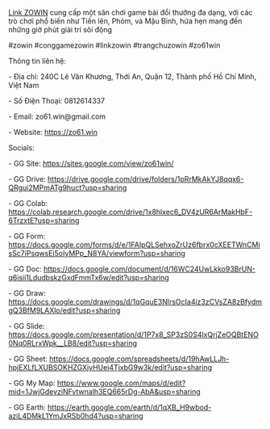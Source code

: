 <p><a href="https://zo61.win">Link ZOWIN</a> cung cấp một sân chơi game bài đổi thưởng đa dạng, với các trò chơi phổ biến như Tiến lên, Phỏm, và Mậu Binh, hứa hẹn mang đến những giờ phút giải trí sôi động<p>
<p>#zowin #conggamezowin #linkzowin #trangchuzowin #zo61win<p>
<p>Thông tin liên hệ:<p>
<p>- Địa chỉ: 240C Lê Văn Khương, Thới An, Quận 12, Thành phố Hồ Chí Minh, Việt Nam<p>
<p>- Số Điện Thoại: 0812614337<p>
<p>- Email: zo61.win@gmail.com<p>
<p>- Website: <a href="https://zo61.win">https://zo61.win</a><p>
<p>Socials:<p>
<p>- GG Site: <a href="https://sites.google.com/view/zo61win/">https://sites.google.com/view/zo61win/</a><p>
<p>- GG Drive: <a href="https://drive.google.com/drive/folders/1pRrMkAkYJ8qqx6-QRgui2MPmATg9huct?usp=sharing">https://drive.google.com/drive/folders/1pRrMkAkYJ8qqx6-QRgui2MPmATg9huct?usp=sharing</a><p>
<p>- GG Colab: <a href="https://colab.research.google.com/drive/1x8hlxec6_DV4zUR6ArMakHbF-6TrzxtE?usp=sharing">https://colab.research.google.com/drive/1x8hlxec6_DV4zUR6ArMakHbF-6TrzxtE?usp=sharing</a><p>
<p>- GG Form: <a href="https://docs.google.com/forms/d/e/1FAIpQLSehxoZrUz6fbrx0cXEETWnCMisSc7iPsqwsEi5oIyMPp_N8YA/viewform?usp=sharing">https://docs.google.com/forms/d/e/1FAIpQLSehxoZrUz6fbrx0cXEETWnCMisSc7iPsqwsEi5oIyMPp_N8YA/viewform?usp=sharing</a><p>
<p>- GG Doc: <a href="https://docs.google.com/document/d/16WC24UwLkko93BrUN-q6isii1LdudbskzGxdFmmTx6w/edit?usp=sharing">https://docs.google.com/document/d/16WC24UwLkko93BrUN-q6isii1LdudbskzGxdFmmTx6w/edit?usp=sharing</a><p>
<p>- GG Draw: <a href="https://docs.google.com/drawings/d/1qGquE3NlrsOcIa4iz3zCVsZA8zBfydmgQ3BfM9LAXlo/edit?usp=sharing">https://docs.google.com/drawings/d/1qGquE3NlrsOcIa4iz3zCVsZA8zBfydmgQ3BfM9LAXlo/edit?usp=sharing</a><p>
<p>- GG Slide: <a href="https://docs.google.com/presentation/d/1P7x8_SP3zS0S4lxQrjZeOQBtENO0Nq0RLrxWpk__LB8/edit?usp=sharing">https://docs.google.com/presentation/d/1P7x8_SP3zS0S4lxQrjZeOQBtENO0Nq0RLrxWpk__LB8/edit?usp=sharing</a><p>
<p>- GG Sheet: <a href="https://docs.google.com/spreadsheets/d/19hAwLLJh-hpjEXLfLXUBSOKHZGXjyHUej4TjxbG9w3k/edit?usp=sharing">https://docs.google.com/spreadsheets/d/19hAwLLJh-hpjEXLfLXUBSOKHZGXjyHUej4TjxbG9w3k/edit?usp=sharing</a><p>
<p>- GG My Map: <a href="https://www.google.com/maps/d/edit?mid=1JwjGdevziNFvtwnalh3EQ665rDg-AbA&usp=sharing">https://www.google.com/maps/d/edit?mid=1JwjGdevziNFvtwnalh3EQ665rDg-AbA&usp=sharing</a><p>
<p>- GG Earth: <a href="https://earth.google.com/earth/d/1qXB_H9wbod-aziL4DMkL1YmJxRSb0hd4?usp=sharing">https://earth.google.com/earth/d/1qXB_H9wbod-aziL4DMkL1YmJxRSb0hd4?usp=sharing</a><p>